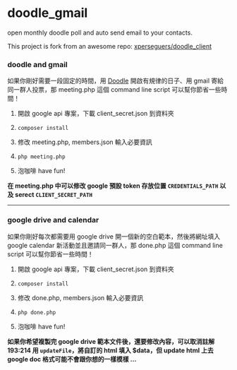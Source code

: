 # doodle_gmail
open monthly doodle poll and auto send email to your contacts. 

This project is fork from an awesome repo: [xperseguers/doodle_client](https://github.com/xperseguers/doodle_client)

### doodle and gmail

如果你剛好需要一段固定的時間，用 [Doodle](http://doodle.com) 開啟有規律的日子、用 gmail 寄給同一群人投票，那 meeting.php 這個 command line script 可以幫你節省一些時間！


1. 開啟 google api 專案，下載 client_secret.json 到資料夾

2. `composer install`

3. 修改 meeting.php, members.json 輸入必要資訊

4. `php meeting.php`

5. 泡咖啡 have fun!

**在 meeting.php 中可以修改 google 預設 token 存放位置 `CREDENTIALS_PATH` 以及 serect `CLIENT_SECRET_PATH`**



----

### google drive and calendar 

如果你剛好每次都需要用 google drive 開一個新的空白範本，然後將網址填入 google calendar 新活動並且邀請同一群人，那 done.php 這個 command line script 可以幫你節省一些時間！


1. 開啟 google api 專案，下載 client_secret.json 到資料夾

2. `composer install`

3. 修改 done.php, members.json 輸入必要資訊

4. `php done.php`

5. 泡咖啡 have fun!

**如果你希望複製完 google drive 範本文件後，還要修改內容，可以取消註解 193:214 用 `updateFile`，將自訂的 html 填入 $data，但 update html 上去 google doc 格式可能不會跟你想的一樣模樣 ...**

